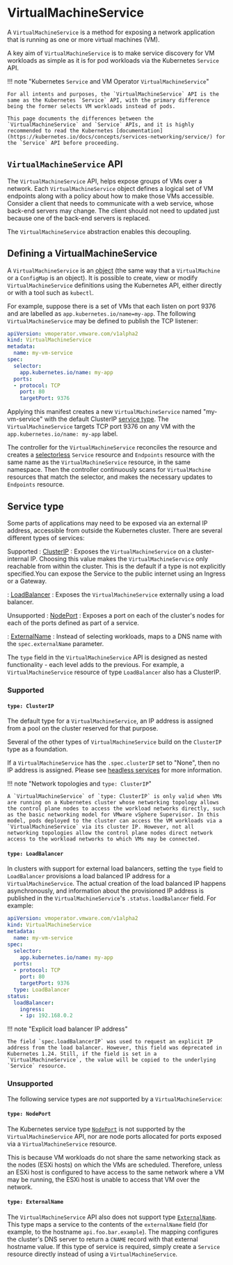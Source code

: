 # VirtualMachineService

A `VirtualMachineService` is a method for exposing a network application that is running as one or more virtual machines (VM).

A key aim of `VirtualMachineService` is to make service discovery for VM workloads as simple as it is for pod workloads via the Kubernetes `Service` API.

!!! note "Kubernetes `Service` and VM Operator `VirtualMachineService`"

    For all intents and purposes, the `VirtualMachineService` API is the same as the Kubernetes `Service` API, with the primary difference being the former selects VM workloads instead of pods.

    This page documents the differences between the `VirtualMachineService` and `Service` APIs, and it is highly recommended to read the Kubernetes [documentation](https://kubernetes.io/docs/concepts/services-networking/service/) for the `Service` API before proceeding.


## `VirtualMachineService` API

The `VirtualMachineService` API, helps expose groups of VMs over a network. Each `VirtualMachineService` object defines a logical set of VM endpoints along with a policy about how to make those VMs accessible. Consider a client that needs to communicate with a web service, whose back-end servers may change. The client should not need to updated just because one of the back-end servers is replaced.

The `VirtualMachineService` abstraction enables this decoupling.


## Defining a VirtualMachineService

A `VirtualMachineService` is an <abbr title="An entity in the Kubernetes system, representing part of the state of the cluster.">object</abbr> (the same way that a `VirtualMachine` or a `ConfigMap` is an object). It is possible to create, view or modify `VirtualMachineService` definitions using the Kubernetes API, either directly or with a tool such as `kubectl`.

For example, suppose there is a set of VMs that each listen on port 9376 and are labelled as `app.kubernetes.io/name=my-app`. The following `VirtualMachineService` may be defined to publish the TCP listener:

```yaml
apiVersion: vmoperator.vmware.com/v1alpha2
kind: VirtualMachineService
metadata:
  name: my-vm-service
spec:
  selector:
    app.kubernetes.io/name: my-app
  ports:
  - protocol: TCP
    port: 80
    targetPort: 9376
```

Applying this manifest creates a new `VirtualMachineService` named "my-vm-service" with the default ClusterIP [service type](#service-type). The `VirtualMachineService` targets TCP port 9376 on any VM with the `app.kubernetes.io/name: my-app` label.

The controller for the `VirtualMachineService` reconciles the resource and creates a [selectorless](https://kubernetes.io/docs/concepts/services-networking/service/#services-without-selectors) `Service` resource and `Endpoints` resource with the same name as the `VirtualMachineService` resource, in the same namespace. Then the controller continuously scans for `VirtualMachine` resources that match the selector, and makes the necessary updates to `Endpoints` resource. 


## Service type

Some parts of applications may need to be exposed via an external IP address, accessible from outside the Kubernetes cluster. There are several different types of services:

Supported
: [ClusterIP](#type-clusterip)
  : Exposes the `VirtualMachineService` on a cluster-internal IP. Choosing this value makes the `VirtualMachineService` only reachable from within the cluster. This is the default if a type is not explicitly specified.You can expose the Service to the public internet using an Ingress or a Gateway.

: [LoadBalancer](#type-loadbalancer)
  : Exposes the `VirtualMachineService` externally using a load balancer.

Unsupported
: [NodePort](#type-nodeport)
  : Exposes a port on each of the cluster's nodes for each of the ports defined as part of a service.

: [ExternalName](#type-externalname)
  : Instead of selecting workloads, maps to a DNS name with the `spec.externalName` parameter.

The `type` field in the `VirtualMachineService` API is designed as nested functionality - each level adds to the previous. For example, a `VirtualMachineService` resource of type `LoadBalancer` also has a ClusterIP.

### Supported

#### `type: ClusterIP`

The default type for a `VirtualMachineService`, an IP address is assigned from a pool on the cluster reserved for that purpose.

Several of the other types of `VirtualMachineService` build on the `ClusterIP` type as a foundation.

If a `VirtualMachineService` has the `.spec.clusterIP` set to "None", then no IP address is assigned. Please see [headless services](https://kubernetes.io/docs/concepts/services-networking/service/#headless-services) for more information.

!!! note "Network topologies and `type: ClusterIP`"

    A `VirtualMachineService` of `type: ClusterIP` is only valid when VMs are running on a Kubernetes cluster whose networking topology allows the control plane nodes to access the workload networks directly, such as the basic networking model for VMware vSphere Supervisor. In this model, pods deployed to the cluster can access the VM workloads via a `VirtualMachineService` via its cluster IP. However, not all networking topologies allow the control plane nodes direct network access to the workload networks to which VMs may be connected.


#### `type: LoadBalancer`

In clusters with support for external load balancers, setting the `type` field to `LoadBalancer` provisions a load balanced IP address for a `VirtualMachineService`. The actual creation of the load balanced IP happens asynchronously, and information about the provisioned IP address is published in the `VirtualMachineService`'s `.status.loadBalancer` field. For example:

```yaml
apiVersion: vmoperator.vmware.com/v1alpha2
kind: VirtualMachineService
metadata:
  name: my-vm-service
spec:
  selector:
    app.kubernetes.io/name: my-app
  ports:
  - protocol: TCP
    port: 80
    targetPort: 9376
  type: LoadBalancer
status:
  loadBalancer:
    ingress:
    - ip: 192.168.0.2
```

!!! note "Explicit load balancer IP address"

    The field `spec.loadBalancerIP` was used to request an explicit IP address from the load balancer. However, this field was deprecated in Kubernetes 1.24. Still, if the field is set in a `VirtualMachineService`, the value will be copied to the underlying `Service` resource.


### Unsupported

The following service types are *not* supported by a `VirtualMachineService`:

#### `type: NodePort`

The Kubernetes service type [`NodePort`](https://kubernetes.io/docs/concepts/services-networking/service/#type-nodeport) is not supported by the `VirtualMachineService` API, nor are node ports allocated for ports exposed via a `VirtualMachineService` resource.

This is because VM workloads do not share the same networking stack as the nodes (ESXi hosts) on which the VMs are scheduled. Therefore, unless an ESXi host is configured to have access to the same network where a VM may be running, the ESXi host is unable to access that VM over the network.


#### `type: ExternalName`

The `VirtualMachineService` API also does not support type [`ExternalName`](https://kubernetes.io/docs/concepts/services-networking/service/#externalname). This type maps a service to the contents of the `externalName` field (for example, to the hostname `api.foo.bar.example`). The mapping configures the cluster's DNS server to return a `CNAME` record with that external hostname value. If this type of service is required, simply create a `Service` resource directly instead of using a `VirtualMachineService`.
